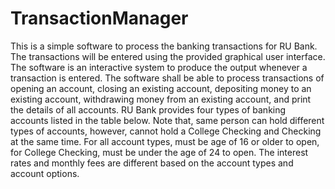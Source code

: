 # TransactionManager

This is a simple software to process the banking transactions for RU Bank. The transactions will be entered using the provided graphical user interface. The software is an interactive system to produce the output whenever a transaction is entered. The software shall be able to process transactions of opening an account, closing an existing account, depositing money to an existing account, withdrawing money from an existing account, and print the details of all accounts. RU Bank provides four types of banking accounts listed in the table below. Note that, same person can hold different types of accounts, however, cannot hold a College Checking and Checking at the same time. For all account types, must be age of 16 or older to open, for College Checking, must be under the age of 24 to open. The interest rates and monthly fees are different based on the account types and account options.
